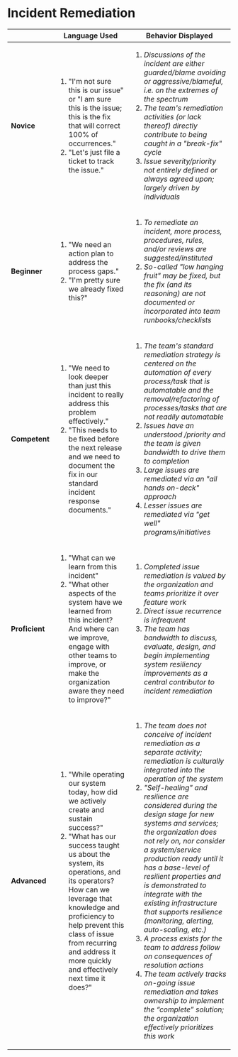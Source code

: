 # Incident Remediation

|        | Language Used        | Behavior Displayed |
| ------ | -------------------- | ------------------ |
| **Novice** | <ol><li>"I'm not sure this is our issue" or "I am sure this is the issue; this is the fix that will correct 100% of occurrences."</li> <li>"Let's just file a ticket to track the issue."</li> | <ol><li>_Discussions of the incident are either guarded/blame avoiding or aggressive/blameful, i.e. on the extremes of the spectrum_</li> <li>_The team's remediation activities (or lack thereof) directly contribute to being caught in a "break-fix" cycle_</li> <li>_Issue severity/priority not entirely defined or always agreed upon; largely driven by individuals_</li></ol> |
| **Beginner** | <ol><li>"We need an action plan to address the process gaps."</li> <li>"I'm pretty sure we already fixed this?"</li></ol> | <ol><li>_To remediate an incident, more process, procedures, rules, and/or reviews are suggested/instituted_</li> <li>_So-called "low hanging fruit" may be fixed, but the fix (and its reasoning) are not documented or incorporated into team runbooks/checklists_</li></ol> | 
| **Competent** | <ol><li>"We need to look deeper than just this incident to really address this problem effectively."</li> <li>"This needs to be fixed before the next release and we need to document the fix in our standard incident response documents."</li></ol> | <ol><li>_The team's standard remediation strategy is centered on the automation of every process/task that is automatable and the removal/refactoring of processes/tasks that are not readily automatable_</li> <li>_Issues have an understood /priority and the team is given bandwidth to drive them to completion_</li> <li>_Large issues are remediated via an "all hands on-deck" approach_</li> <li>_Lesser issues are remediated via "get well" programs/initiatives_</li></ol> |
| **Proficient** | <ol><li>"What can we learn from this incident"</li> <li>"What other aspects of the system have we learned from this incident? And where can we improve, engage with other teams to improve, or make the organization aware they need to improve?"</li></ol> | <ol><li>_Completed issue remediation is valued by the organization and teams prioritize it over feature work_</li> <li>_Direct issue recurrence is infrequent_</li> <li>_The team has bandwidth to discuss, evaluate, design, and begin implementing system resiliency improvements as a central contributor to incident remediation_</li></ol> |
| **Advanced** | <ol><li>"While operating our system today, how did we actively create and sustain success?"</li> <li>"What has our success taught us about the system, its operations, and its operators? How can we leverage that knowledge and proficiency to help prevent this class of issue from recurring and address it more quickly and effectively next time it does?"</li></ol> | <ol><li>_The team does not conceive of incident remediation as a separate activity; remediation is culturally integrated into the operation of the system_</li> <li>_"Self-healing" and resilience are considered during the design stage for new systems and services; the organization does not rely on, nor consider a system/service production ready until it has a base-level of resilient properties and is demonstrated to integrate with the existing infrastructure that supports resilience (monitoring, alerting, auto-scaling, etc.)_</li> <li>_A process exists for the team to address follow on consequences of resolution actions_</li> <li>_The team actively tracks on-going issue remediation and takes ownership to implement the “complete” solution; the organization effectively prioritizes this work_</li></ol> |
